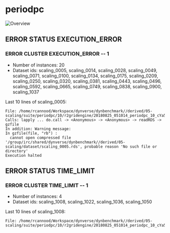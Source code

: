 # periodpc
![Overview](periodpc.svg)

## ERROR STATUS EXECUTION_ERROR

### ERROR CLUSTER EXECUTION_ERROR -- 1

 * Number of instances: 20
 * Dataset ids: scaling_0005, scaling_0014, scaling_0028, scaling_0049, scaling_0071, scaling_0100, scaling_0134, scaling_0175, scaling_0209, scaling_0250, scaling_0320, scaling_0381, scaling_0443, scaling_0496, scaling_0592, scaling_0665, scaling_0749, scaling_0838, scaling_0900, scaling_1037

Last 10 lines of scaling_0005:
```
File: /home/rcannood/Workspace/dynverse/dynbenchmark//derived/05-scaling/suite/periodpc/10/r2gridengine/20180825_051014_periodpc_10_cYa5n6bp9P/log/log.5.e.txt
Calls: lapply ... do.call -> <Anonymous> -> <Anonymous> -> readRDS -> gzfile
In addition: Warning message:
In gzfile(file, "rb") :
  cannot open compressed file '/group/irc/shared/dynverse/dynbenchmark//derived/05-scaling/dataset/scaling_0005.rds', probable reason 'No such file or directory'
Execution halted
```

## ERROR STATUS TIME_LIMIT

### ERROR CLUSTER TIME_LIMIT -- 1

 * Number of instances: 4
 * Dataset ids: scaling_1008, scaling_1022, scaling_1036, scaling_1050

Last 10 lines of scaling_1008:
```
File: /home/rcannood/Workspace/dynverse/dynbenchmark//derived/05-scaling/suite/periodpc/10/r2gridengine/20180825_051014_periodpc_10_cYa5n6bp9P/log/log.1008.e.txt
```


